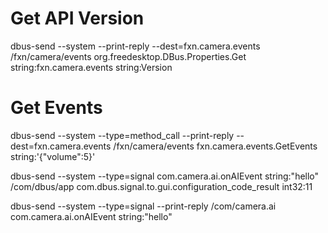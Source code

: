 # Get API Version
dbus-send --system --print-reply --dest=fxn.camera.events /fxn/camera/events org.freedesktop.DBus.Properties.Get string:fxn.camera.events string:Version

# Get Events
dbus-send --system --type=method_call --print-reply --dest=fxn.camera.events /fxn/camera/events fxn.camera.events.GetEvents string:'{"volume":5}'

dbus-send --system --type=signal com.camera.ai.onAIEvent string:"hello"
/com/dbus/app com.dbus.signal.to.gui.configuration_code_result int32:11

dbus-send --system --type=signal --print-reply /com/camera.ai com.camera.ai.onAIEvent string:"hello"